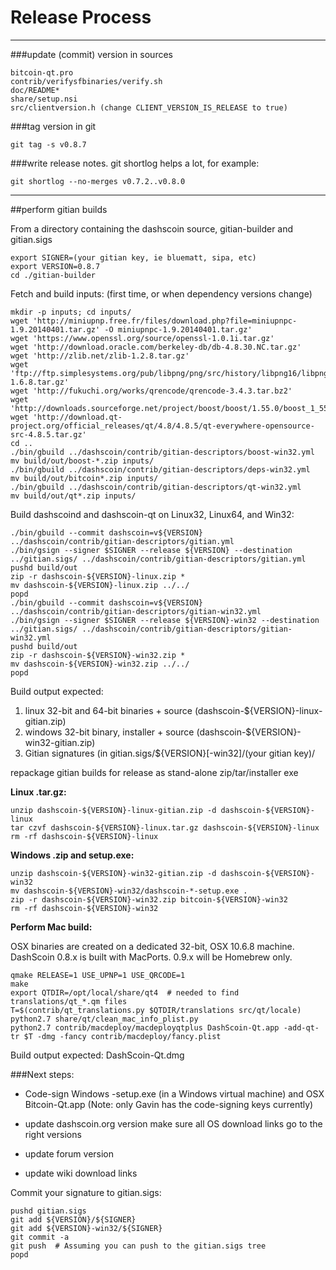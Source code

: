 Release Process
====================

* * *

###update (commit) version in sources


	bitcoin-qt.pro
	contrib/verifysfbinaries/verify.sh
	doc/README*
	share/setup.nsi
	src/clientversion.h (change CLIENT_VERSION_IS_RELEASE to true)

###tag version in git

	git tag -s v0.8.7

###write release notes. git shortlog helps a lot, for example:

	git shortlog --no-merges v0.7.2..v0.8.0

* * *

##perform gitian builds

 From a directory containing the dashscoin source, gitian-builder and gitian.sigs
  
	export SIGNER=(your gitian key, ie bluematt, sipa, etc)
	export VERSION=0.8.7
	cd ./gitian-builder

 Fetch and build inputs: (first time, or when dependency versions change)

	mkdir -p inputs; cd inputs/
	wget 'http://miniupnp.free.fr/files/download.php?file=miniupnpc-1.9.20140401.tar.gz' -O miniupnpc-1.9.20140401.tar.gz'
	wget 'https://www.openssl.org/source/openssl-1.0.1i.tar.gz'
	wget 'http://download.oracle.com/berkeley-db/db-4.8.30.NC.tar.gz'
	wget 'http://zlib.net/zlib-1.2.8.tar.gz'
	wget 'ftp://ftp.simplesystems.org/pub/libpng/png/src/history/libpng16/libpng-1.6.8.tar.gz'
	wget 'http://fukuchi.org/works/qrencode/qrencode-3.4.3.tar.bz2'
	wget 'http://downloads.sourceforge.net/project/boost/boost/1.55.0/boost_1_55_0.tar.bz2'
	wget 'http://download.qt-project.org/official_releases/qt/4.8/4.8.5/qt-everywhere-opensource-src-4.8.5.tar.gz'
	cd ..
	./bin/gbuild ../dashscoin/contrib/gitian-descriptors/boost-win32.yml
	mv build/out/boost-*.zip inputs/
	./bin/gbuild ../dashscoin/contrib/gitian-descriptors/deps-win32.yml
	mv build/out/bitcoin*.zip inputs/
	./bin/gbuild ../dashscoin/contrib/gitian-descriptors/qt-win32.yml
	mv build/out/qt*.zip inputs/

 Build dashscoind and dashscoin-qt on Linux32, Linux64, and Win32:
  
	./bin/gbuild --commit dashscoin=v${VERSION} ../dashscoin/contrib/gitian-descriptors/gitian.yml
	./bin/gsign --signer $SIGNER --release ${VERSION} --destination ../gitian.sigs/ ../dashscoin/contrib/gitian-descriptors/gitian.yml
	pushd build/out
	zip -r dashscoin-${VERSION}-linux.zip *
	mv dashscoin-${VERSION}-linux.zip ../../
	popd
	./bin/gbuild --commit dashscoin=v${VERSION} ../dashscoin/contrib/gitian-descriptors/gitian-win32.yml
	./bin/gsign --signer $SIGNER --release ${VERSION}-win32 --destination ../gitian.sigs/ ../dashscoin/contrib/gitian-descriptors/gitian-win32.yml
	pushd build/out
	zip -r dashscoin-${VERSION}-win32.zip *
	mv dashscoin-${VERSION}-win32.zip ../../
	popd

  Build output expected:

  1. linux 32-bit and 64-bit binaries + source (dashscoin-${VERSION}-linux-gitian.zip)
  2. windows 32-bit binary, installer + source (dashscoin-${VERSION}-win32-gitian.zip)
  3. Gitian signatures (in gitian.sigs/${VERSION}[-win32]/(your gitian key)/

repackage gitian builds for release as stand-alone zip/tar/installer exe

**Linux .tar.gz:**

	unzip dashscoin-${VERSION}-linux-gitian.zip -d dashscoin-${VERSION}-linux
	tar czvf dashscoin-${VERSION}-linux.tar.gz dashscoin-${VERSION}-linux
	rm -rf dashscoin-${VERSION}-linux

**Windows .zip and setup.exe:**

	unzip dashscoin-${VERSION}-win32-gitian.zip -d dashscoin-${VERSION}-win32
	mv dashscoin-${VERSION}-win32/dashscoin-*-setup.exe .
	zip -r dashscoin-${VERSION}-win32.zip bitcoin-${VERSION}-win32
	rm -rf dashscoin-${VERSION}-win32

**Perform Mac build:**

  OSX binaries are created on a dedicated 32-bit, OSX 10.6.8 machine.
  DashScoin 0.8.x is built with MacPorts.  0.9.x will be Homebrew only.

	qmake RELEASE=1 USE_UPNP=1 USE_QRCODE=1
	make
	export QTDIR=/opt/local/share/qt4  # needed to find translations/qt_*.qm files
	T=$(contrib/qt_translations.py $QTDIR/translations src/qt/locale)
	python2.7 share/qt/clean_mac_info_plist.py
	python2.7 contrib/macdeploy/macdeployqtplus DashScoin-Qt.app -add-qt-tr $T -dmg -fancy contrib/macdeploy/fancy.plist

 Build output expected: DashScoin-Qt.dmg

###Next steps:

* Code-sign Windows -setup.exe (in a Windows virtual machine) and
  OSX Bitcoin-Qt.app (Note: only Gavin has the code-signing keys currently)

* update dashscoin.org version
  make sure all OS download links go to the right versions

* update forum version

* update wiki download links

Commit your signature to gitian.sigs:

	pushd gitian.sigs
	git add ${VERSION}/${SIGNER}
	git add ${VERSION}-win32/${SIGNER}
	git commit -a
	git push  # Assuming you can push to the gitian.sigs tree
	popd

